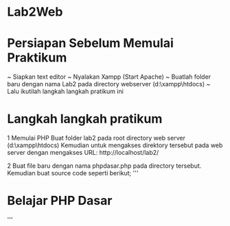 # Lab2Web
# Persiapan Sebelum Memulai Praktikum
  ~ Siapkan text editor
  ~ Nyalakan Xampp (Start Apache)
  ~ Buatlah folder baru dengan nama Lab2 pada directory webserver (d:\xampp\htdocs)
  ~ Lalu ikutilah langkah langkah pratikum ini
  
# Langkah langkah pratikum
1 Memulai PHP
Buat folder lab2 pada root directory web server (d:\xampp\htdocs)
Kemudian untuk mengakses direktory tersebut pada web server dengan mengakses URL:
http://localhost/lab2/

2 Buat file baru dengan nama phpdasar.php pada directory tersebut. Kemudian buat source code seperti
berikut;
'''
<!DOCTYPE html>
<html lang="en">
<head>
<meta charset="UTF-8">
<title>PHP Dasar</title>
</head>
<body>
<h1>Belajar PHP Dasar</h1>
<?php
echo "Hello World";
?>
</body>
</html>
'''
